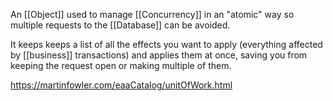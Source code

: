 An [[Object]] used to manage [[Concurrency]] in an "atomic" way so multiple requests to the [[Database]] can be avoided.

It keeps keeps a list of all the effects you want to apply (everything affected by [[business]] transactions) and applies them at once, saving you from keeping the request open or making multiple of them.

https://martinfowler.com/eaaCatalog/unitOfWork.html

